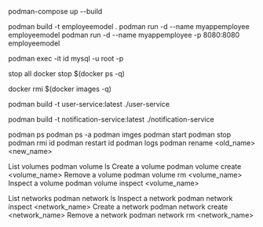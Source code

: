 podman-compose up --build

podman build -t employeemodel .
podman run -d --name myappemployee employeemodel
podman run -d --name myappemployee -p 8080:8080 employeemodel

podman exec -it id  mysql -u root -p

stop all 
docker stop $(docker ps -q)

docker rmi $(docker images -q)



podman build -t user-service:latest ./user-service 

podman build -t notification-service:latest ./notification-service

podman ps
podman ps -a
podman imges
podman start 
podman stop
podman rmi id 
podman restart id
podman logs <container>
podman rename <old_name> <new_name>

List volumes	podman volume ls
Create a volume	podman volume create <volume_name>
Remove a volume	podman volume rm <volume_name>
Inspect a volume	podman volume inspect <volume_name>

List networks	podman network ls
Inspect a network	podman network inspect <network_name>
Create a network	podman network create <network_name>
Remove a network	podman network rm <network_name>
